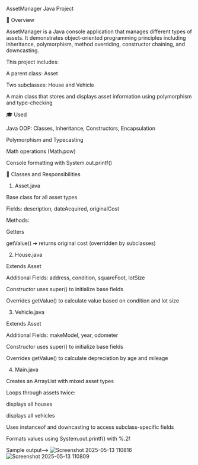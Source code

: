 AssetManager Java Project

📄 Overview

AssetManager is a Java console application that manages different types of assets. It demonstrates object-oriented programming principles including inheritance, polymorphism, method overriding, constructor chaining, and downcasting.

This project includes:

A parent class: Asset

Two subclasses: House and Vehicle

A main class that stores and displays asset information using polymorphism and type-checking

🎓 Used

Java OOP: Classes, Inheritance, Constructors, Encapsulation

Polymorphism and Typecasting

Math operations (Math.pow)

Console formatting with System.out.printf()

🔹 Classes and Responsibilities

1. Asset.java

Base class for all asset types

Fields: description, dateAcquired, originalCost

Methods:

Getters

getValue() ➔ returns original cost (overridden by subclasses)

2. House.java

Extends Asset

Additional Fields: address, condition, squareFoot, lotSize

Constructor uses super() to initialize base fields

Overrides getValue() to calculate value based on condition and lot size

3. Vehicle.java

Extends Asset

Additional Fields: makeModel, year, odometer

Constructor uses super() to initialize base fields

Overrides getValue() to calculate depreciation by age and mileage

4. Main.java

Creates an ArrayList<Asset> with mixed asset types

Loops through assets twice:

displays all houses

displays all vehicles

Uses instanceof and downcasting to access subclass-specific fields

Formats values using System.out.printf() with %.2f

Sample output-->
![Screenshot 2025-05-13 110816](https://github.com/user-attachments/assets/009e5786-d356-4d62-a226-1773f9444263)
![Screenshot 2025-05-13 110809](https://github.com/user-attachments/assets/1afb8c38-fdce-474e-a286-61a77280019e)
